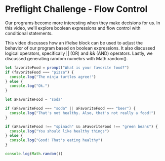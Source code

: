 # Preflight Challenge - Flow Control
Our programs become more interesting when they make decisions for us. In this video, we'll explore boolean expressions and flow control with conditional statements.

This video discusses how an if/else block can be used to adjust the behavior of our program based on boolean expressions. It also discussed logical operators, specifically || (OR) and && (AND) operators. Lastly, we discussed generating random numebrs with Math.random().

```javascript
let favoriteFood = prompt("What is your favorite food?")
if (favoriteFood === "pizza") {
  console.log("The ninja turtles agree!")
} else {
  console.log("Ok.")
}

let aFavoriteFood = "soda"

if (aFavoriteFood === "soda" || aFavoriteFood === "beer") {
  console.log("That's not healthy. Also, that's not really a food!")
}

if (aFavoriteFood !== "spinach" && aFavoriteFood !== "green beans") {
  console.log("You should like healthy things")
} else {
  console.log("Good! That's eating healthy")
}

console.log(Math.random())
```